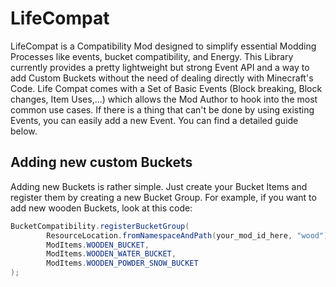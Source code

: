 # LifeCompat

LifeCompat is a Compatibility Mod designed to simplify essential Modding Processes like events, bucket compatibility, and Energy. This Library currently provides a pretty lightweight but strong Event API and a way to add Custom Buckets without the need of dealing directly with Minecraft's Code. Life Compat comes with a Set of Basic Events (Block breaking, Block changes, Item Uses,...) which allows the Mod Author to hook into the most common use cases. If there is a thing that can't be done by using existing Events, you can easily add a new Event. You can find a detailed guide below.

## Adding new custom Buckets
Adding new Buckets is rather simple. Just create your Bucket Items and register them by creating a new Bucket Group.
For example, if you want to add new wooden Buckets, look at this code:
```java
BucketCompatibility.registerBucketGroup(
        ResourceLocation.fromNamespaceAndPath(your_mod_id_here, "wood"), // Here you register the Id of your Group
        ModItems.WOODEN_BUCKET,
        ModItems.WOODEN_WATER_BUCKET,                                    //And here you add your items
        ModItems.WOODEN_POWDER_SNOW_BUCKET
);

```

